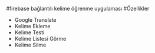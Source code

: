 #firebase bağlantılı kelime öğrenme uygulaması
#Özellikler
- Google Translate 
- Kelime Ekleme
- Kelime Testi
- Kelime Listesi Görme
- Kelime Silme